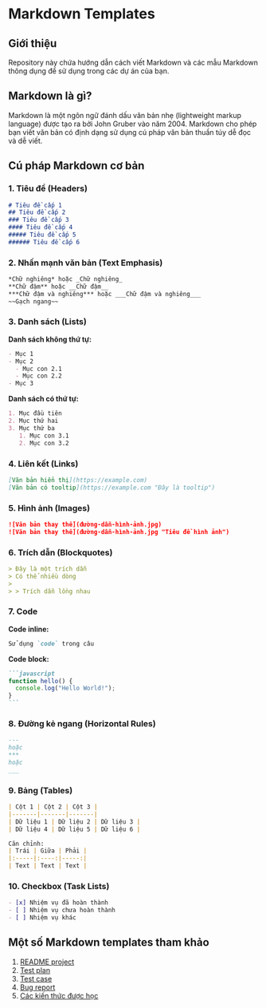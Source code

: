 # Markdown Templates

## Giới thiệu

Repository này chứa hướng dẫn cách viết Markdown và các mẫu Markdown thông dụng để sử dụng trong các dự án của bạn.

## Markdown là gì?

Markdown là một ngôn ngữ đánh dấu văn bản nhẹ (lightweight markup language) được tạo ra bởi John Gruber vào năm 2004. Markdown cho phép bạn viết văn bản có định dạng sử dụng cú pháp văn bản thuần túy dễ đọc và dễ viết.

## Cú pháp Markdown cơ bản

### 1. Tiêu đề (Headers)

```markdown
# Tiêu đề cấp 1
## Tiêu đề cấp 2
### Tiêu đề cấp 3
#### Tiêu đề cấp 4
##### Tiêu đề cấp 5
###### Tiêu đề cấp 6
```

### 2. Nhấn mạnh văn bản (Text Emphasis)

```markdown
*Chữ nghiêng* hoặc _Chữ nghiêng_
**Chữ đậm** hoặc __Chữ đậm__
***Chữ đậm và nghiêng*** hoặc ___Chữ đậm và nghiêng___
~~Gạch ngang~~
```

### 3. Danh sách (Lists)

**Danh sách không thứ tự:**
```markdown
- Mục 1
- Mục 2
  - Mục con 2.1
  - Mục con 2.2
- Mục 3
```

**Danh sách có thứ tự:**
```markdown
1. Mục đầu tiên
2. Mục thứ hai
3. Mục thứ ba
   1. Mục con 3.1
   2. Mục con 3.2
```

### 4. Liên kết (Links)

```markdown
[Văn bản hiển thị](https://example.com)
[Văn bản có tooltip](https://example.com "Đây là tooltip")
```

### 5. Hình ảnh (Images)

```markdown
![Văn bản thay thế](đường-dẫn-hình-ảnh.jpg)
![Văn bản thay thế](đường-dẫn-hình-ảnh.jpg "Tiêu đề hình ảnh")
```

### 6. Trích dẫn (Blockquotes)

```markdown
> Đây là một trích dẫn
> Có thể nhiều dòng
>
> > Trích dẫn lồng nhau
```

### 7. Code

**Code inline:**
```markdown
Sử dụng `code` trong câu
```

**Code block:**
````markdown
```javascript
function hello() {
  console.log("Hello World!");
}
```
````

### 8. Đường kẻ ngang (Horizontal Rules)

```markdown
---
hoặc
***
hoặc
___
```

### 9. Bảng (Tables)

```markdown
| Cột 1 | Cột 2 | Cột 3 |
|-------|-------|-------|
| Dữ liệu 1 | Dữ liệu 2 | Dữ liệu 3 |
| Dữ liệu 4 | Dữ liệu 5 | Dữ liệu 6 |

Căn chỉnh:
| Trái | Giữa | Phải |
|:-----|:----:|-----:|
| Text | Text | Text |
```

### 10. Checkbox (Task Lists)

```markdown
- [x] Nhiệm vụ đã hoàn thành
- [ ] Nhiệm vụ chưa hoàn thành
- [ ] Nhiệm vụ khác
```

## Một số Markdown templates tham khảo
1. [README project](./templates/01-readme-project.md)
2. [Test plan](./templates/02-test-plan.md)
3. [Test case](./templates/03-test-case.md)
4. [Bug report](./templates/04-bug-report.md)
5. [Các kiến thức được học](./templates/05-lesson-learned.md)